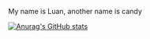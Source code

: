 My name is Luan, another name is candy

[![Anurag's GitHub stats](https://github-readme-stats.vercel.app/api?username=luan1510)](https://github.com/anuraghazra/github-readme-stats)

